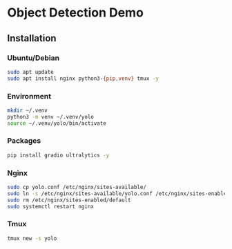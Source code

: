 # Object Detection Demo

## Installation

### Ubuntu/Debian

```bash
sudo apt update
sudo apt install nginx python3-{pip,venv} tmux -y
```

### Environment

```bash
mkdir ~/.venv
python3 -m venv ~/.venv/yolo
source ~/.venv/yolo/bin/activate
```

### Packages

```bash
pip install gradio ultralytics -y
```

### Nginx

```bash
sudo cp yolo.conf /etc/nginx/sites-available/
sudo ln -s /etc/nginx/sites-available/yolo.conf /etc/nginx/sites-enabled/
sudo rm /etc/nginx/sites-enabled/default
sudo systemctl restart nginx
```

### Tmux

```bash
tmux new -s yolo
```
